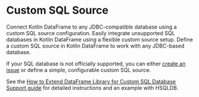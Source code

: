# Custom SQL Source

<web-summary>
Connect Kotlin DataFrame to any JDBC-compatible database using a custom SQL source configuration.
</web-summary>

<card-summary>
Easily integrate unsupported SQL databases in Kotlin DataFrame using a flexible custom source setup.
</card-summary>

<link-summary>
Define a custom SQL source in Kotlin DataFrame to work with any JDBC-based database.
</link-summary>


If your SQL database is not officially supported, you can either
[create an issue](https://github.com/Kotlin/dataframe/issues)
or define a simple, configurable custom SQL source.

See the [How to Extend DataFrame Library for Custom SQL Database Support guide](readSqlFromCustomDatabase.md)
for detailed instructions and an example with HSQLDB.


